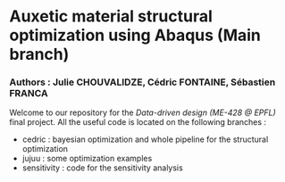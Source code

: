 # Auxetic material structural optimization using Abaqus (Main branch)

### Authors : Julie CHOUVALIDZE, Cédric FONTAINE, Sébastien FRANCA

Welcome to our repository for the *Data-driven design (ME-428 @ EPFL)* final project. All the useful code is located on the following branches :

* cedric : bayesian optimization and whole pipeline for the structural optimization
* jujuu : some optimization examples
* sensitivity : code for the sensitivity analysis
